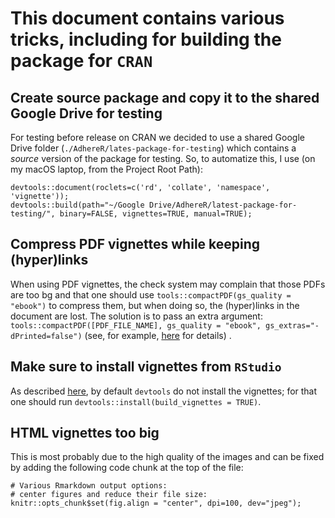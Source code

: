# This document contains various tricks, including for building the package for `CRAN`

## Create source package and copy it to the shared Google Drive for testing

For testing before release on CRAN we decided to use a shared Google Drive folder (`./AdhereR/lates-package-for-testing`) which contains a *source* version of the package for testing.
So, to automatize this, I use (on my macOS laptop, from the Project Root Path):
```
devtools::document(roclets=c('rd', 'collate', 'namespace', 'vignette'));
devtools::build(path="~/Google Drive/AdhereR/latest-package-for-testing/", binary=FALSE, vignettes=TRUE, manual=TRUE);
```


## Compress PDF vignettes while keeping (hyper)links

When using PDF vignettes, the check system may complain that those PDFs are too bg and that one should use `tools::compactPDF(gs_quality = "ebook")` to compress them, but when doing so, the (hyper)links in the document are lost.
The solution is to pass an extra argument: `tools::compactPDF([PDF_FILE_NAME], gs_quality = "ebook", gs_extras="-dPrinted=false")` (see, for example, [here](https://tex.stackexchange.com/questions/456896/set-the-print-flag-on-links-with-hyperref-to-preserve-them-with-ghostscript-9) for details) .

## Make sure to install vignettes from `RStudio`

As described [here](https://yihui.name/knitr/demo/vignette/), by default `devtools` do not install the vignettes; for that one should run `devtools::install(build_vignettes = TRUE)`.

## HTML vignettes too big

This is most probably due to the high quality of the images and can be fixed by adding the following code chunk at the top of the file:

```{r, echo=FALSE, message=FALSE, warning=FALSE, results='hide'}
# Various Rmarkdown output options:
# center figures and reduce their file size:
knitr::opts_chunk$set(fig.align = "center", dpi=100, dev="jpeg"); 
```


